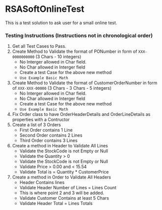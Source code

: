 # RSASoftOnlineTest
 
This is a test solution to ask user for a small online test.

### Testing Instructions (Instructions not in chronological order)
1. Get all Test Cases to Pass.
2. Create Method to Validate the format of PONumber in form of `XXX-0000000000` (3 Chars - 10 integers)
	* No Interger allowed in Char field. 
	* No Char allowed in Interger field
	* Create a test Case for the above new method
	* `Use Example Basic Math`
3. Create Method to Validate the format of CustomerOrderNumber in form of `XXX-XXX-00000` (3 Chars - 3 Chars - 5 integers)
	* No Interger allowed in Char field. 
	* No Char allowed in Interger field
	* Create a test Case for the above new method
	* `Use Example Basic Math`
4. Fix Order class to have OrderHeaderDetails and OrderLineDetails as properties with a Contructor
5. Create a list of 3 Orders
	* First Order contains 1 Line
	* Second Order contains 2 Lines
	* Third Order contains 3 Lines
6. Create a method in Header to Validate All Lines
	* Validate the StockCode is not Empty or Null
	* Validate the Quantity > 0
	* Validate the StockCode is not Empty or Null
	* Validate Price > 0.00 and < 15.54
	* Validate Total is = Quantity * CustomerPrice
7. Create a method in Order to Validate All Headers
	* Header Contains lines
	* Validate Header Number of Lines = Lines Count
	* This is where point 2 and 3 will be added.
	* Validate Customer Contains at least 5 Chars
	* Validate Header Total = Lines Totals
